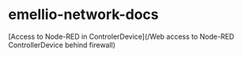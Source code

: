 # emellio-network-docs

[Access to Node-RED in ControlerDevice](/Web access to Node-RED ControllerDevice behind firewall)

